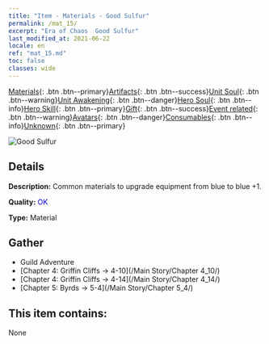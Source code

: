 ```yaml
---
title: "Item - Materials - Good Sulfur"
permalink: /mat_15/
excerpt: "Era of Chaos  Good Sulfur"
last_modified_at: 2021-06-22
locale: en
ref: "mat_15.md"
toc: false
classes: wide
---
```

 [Materials](/Items/){: .btn .btn--primary}[Artifacts](/Items/Artifacts/){: .btn .btn--success}[Unit Soul](/Items/UnitSoul/){: .btn .btn--warning}[Unit Awakening](/Items/UnitAwakening/){: .btn .btn--danger}[Hero Soul](/Items/HeroSoul/){: .btn .btn--info}[Hero Skill](/Items/HeroSkill/){: .btn .btn--primary}[Gift](/Items/Gift/){: .btn .btn--success}[Event related](/Items/Events/){: .btn .btn--warning}[Avatars](/Items/Avatars/){: .btn .btn--danger}[Consumables](/Items/Consumables/){: .btn .btn--info}[Unknown](/Items/Unknown/){: .btn .btn--primary}

 ![Good Sulfur](/images/t/i_cailiao_liuhuang1.png)

## Details
 **Description:** Common materials to upgrade equipment from blue to blue +1.

 **Quality:** <span style="color: #0000CD">OK</span>

 **Type:** Material

## Gather

*    Guild Adventure 
*    [Chapter 4: Griffin Cliffs -> 4-10](/Main Story/Chapter 4_10/) 
*    [Chapter 4: Griffin Cliffs -> 4-14](/Main Story/Chapter 4_14/) 
*    [Chapter 5: Byrds -> 5-4](/Main Story/Chapter 5_4/) 

## This item contains:

  None

